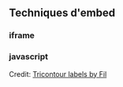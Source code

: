 ## Techniques d'embed

### iframe


### javascript

<div id="observablehq-chart-ea65d5fc"></div>
<div id="observablehq-viewof-replay-ea65d5fc"></div>
<div id="observablehq-viewof-steps-ea65d5fc"></div>
<div id="observablehq-viewof-ticks-ea65d5fc"></div>
<div id="observablehq-addlabel-ea65d5fc"></div>
<p>Credit: <a href="https://observablehq.com/@fil/tricontour-labels">Tricontour labels by Fil</a></p>

<script type="module">
import {Runtime, Inspector} from "https://cdn.jsdelivr.net/npm/@observablehq/runtime@4/dist/runtime.js";
import define from "https://api.observablehq.com/@fil/tricontour-labels.js?v=3";
new Runtime().module(define, name => {
  if (name === "chart") return new Inspector(document.querySelector("#observablehq-chart-ea65d5fc"));
  if (name === "viewof replay") return new Inspector(document.querySelector("#observablehq-viewof-replay-ea65d5fc"));
  if (name === "viewof steps") return new Inspector(document.querySelector("#observablehq-viewof-steps-ea65d5fc"));
  if (name === "viewof ticks") return new Inspector(document.querySelector("#observablehq-viewof-ticks-ea65d5fc"));
  if (name === "addlabel") return new Inspector(document.querySelector("#observablehq-addlabel-ea65d5fc"));
  return ["data","color","thresholds"].includes(name);
});
</script>
